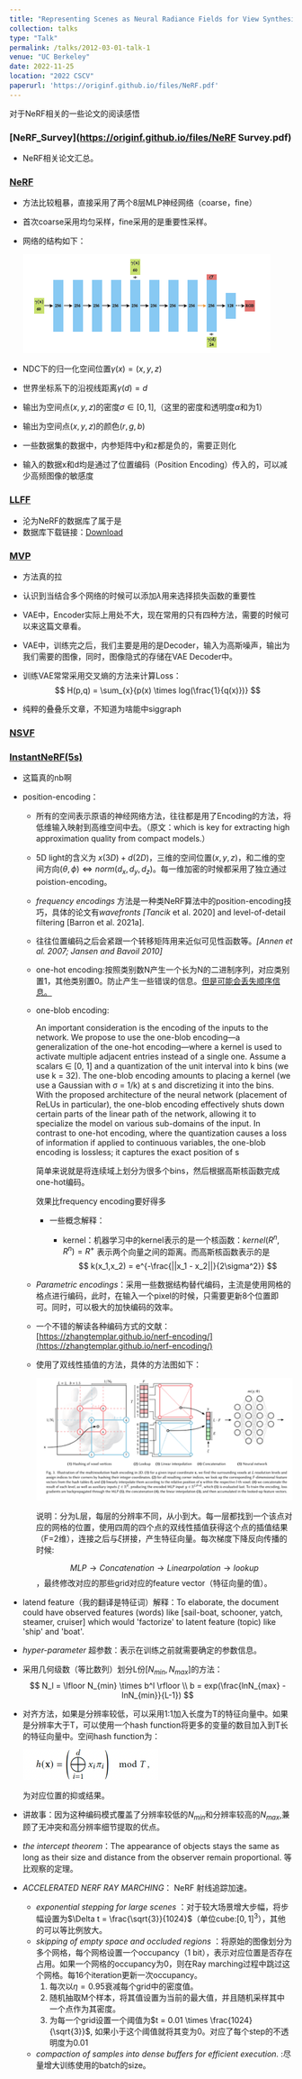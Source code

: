 ```yaml
---
title: "Representing Scenes as Neural Radiance Fields for View Synthesis（NeRF）"
collection: talks
type: "Talk"
permalink: /talks/2012-03-01-talk-1
venue: "UC Berkeley"
date: 2022-11-25
location: "2022 CSCV"
paperurl: 'https://originf.github.io/files/NeRF.pdf'
---
```


对于NeRF相关的一些论文的阅读感悟



### [NeRF_Survey](https://originf.github.io/files/NeRF Survey.pdf)

- NeRF相关论文汇总。

### [NeRF](https://originf.github.io/files/NeRF.pdf)

- 方法比较粗暴，直接采用了两个8层MLP神经网络（coarse，fine）

- 首次coarse采用均匀采样，fine采用的是重要性采样。

- 网络的结构如下：

  ![截屏2022-11-23 17.04.55](NeRF.assets/%E6%88%AA%E5%B1%8F2022-11-23%2017.04.55.png)

- NDC下的归一化空间位置$\gamma(x)=(x,y,z)$

- 世界坐标系下的沿视线距离$\gamma(d)=d$

- 输出为空间点$(x,y,z)$的密度$\sigma \in [0,1]$,（这里的密度和透明度$\alpha$和为1）

- 输出为空间点$(x,y,z)$的颜色$(r,g,b)$

- 一些数据集的数据中，内参矩阵中y和z都是负的，需要正则化

- 输入的数据x和d均是通过了位置编码（Position Encoding）传入的，可以减少高频图像的敏感度

### [LLFF](https://originf.github.io/files/LLFF.pdf)

- 沦为NeRF的数据库了属于是
- 数据库下载链接：[Download](https://github.com/Fyusion/LLFF)

### [MVP](https://originf.github.io/files/Faster_interface.pdf)

- 方法真的拉

- 认识到当结合多个网络的时候可以添加$\lambda$用来选择损失函数的重要性

- VAE中，Encoder实际上用处不大，现在常用的只有四种方法，需要的时候可以来这篇文章看。

- VAE中，训练完之后，我们主要是用的是Decoder，输入为高斯噪声，输出为我们需要的图像，同时，图像隐式的存储在VAE Decoder中。

- 训练VAE常常采用交叉熵的方法来计算Loss：
  $$
  H(p,q) = \sum_{x}{p(x) \times log(\frac{1}{q(x)})}
  $$

- 纯粹的叠叠乐文章，不知道为啥能中siggraph

### [NSVF](https://originf.github.io/files/NSVF.pdf)

### [InstantNeRF(5s)](https://originf.github.io/files/5s_NeRF.pdf)

- 这篇真的nb啊

- position-encoding：

  - 所有的空间表示原语的神经网络方法，往往都是用了Encoding的方法，将低维输入映射到高维空间中去。（原文：which is key for extracting high approximation quality from compact models.）

  - 5D light的含义为 $x(3D)+d(2D)$，三维的空间位置$(x,y,z)$，和二维的空间方向$(\theta,\phi) \iff norm(d_x,d_y,d_z)$。每一维加密的时候都采用了独立通过poistion-encoding。

  - *frequency encodings* 方法是一种类NeRF算法中的position-encoding技巧，具体的论文有*wavefronts [Tancik* et al. 2020] and level-of-detail filtering [Barron et al. 2021a].

  - 往往位置编码之后会紧跟一个转移矩阵用来近似可见性函数等。*[Annen et al. 2007; Jansen and Bavoil 2010]*

  - one-hot encoding:按照类别数N产生一个长为N的二进制序列，对应类别置1，其他类别置0。防止产生一些错误的信息。<u>但是可能会丢失顺序信息。</u>

  - one-blob encoding:

    An important consideration is the encoding of the inputs to the network. We propose to use the one-blob encoding—a generalization of the one-hot encoding—where a kernel is used to activate multiple adjacent entries instead of a single one. Assume a scalars ∈ [0, 1] and a quantization of the unit interval into k bins (we use k = 32). The one-blob encoding amounts to placing a kernel (we use a Gaussian with σ = 1/k) at s and discretizing it into the bins. With the proposed architecture of the neural network (placement of ReLUs in particular), the one-blob encoding effectively shuts down certain parts of the linear path of the network, allowing it to specialize the model on various sub-domains of the input. In contrast to one-hot encoding, where the quantization causes a loss of information if applied to continuous variables, the one-blob encoding is lossless; it captures the exact position of s

    简单来说就是将连续域上划分为很多个bins，然后根据高斯核函数完成one-hot编码。

    效果比frequency encoding要好得多

    - 一些概念解释：

      - kernel：机器学习中的kernel表示的是一个核函数：$kernel(R^n,R^n) = R^+$ 表示两个向量之间的距离。而高斯核函数表示的是
        $$
        k(x_1,x_2) = e^{-\frac{||x_1 - x_2||}{2\sigma^2}}
        $$

  - *Parametric encodings*：采用一些数据结构替代编码，主流是使用网格的格点进行编码，此时，在输入一个pixel的时候，只需要更新8个位置即可。同时，可以极大的加快编码的效率。

  - 一个不错的解读各种编码方式的文献：[https://zhangtemplar.github.io/nerf-encoding/](https://zhangtemplar.github.io/nerf-encoding/)

  - 使用了双线性插值的方法，具体的方法图如下：

    ![LatendNeRF](NeRF.assets/LatendNeRF.png)

    说明：分为L层，每层的分辨率不同，从小到大。每一层都找到一个该点对应的网格的位置，使用四周的四个点的双线性插值获得这个点的插值结果（F=2维），连接之后与$\xi$拼接，产生特征向量。每次梯度下降反向传播的时候:

    $$MLP\rightarrow Concatenation\rightarrow Linearpolation\rightarrow lookup$$，最终修改对应的那些grid对应的feature vector（特征向量的值）。

- latend feature（我的翻译是特征词）解释：To elaborate, the document could have observed features (words) like [sail-boat, schooner, yatch, steamer, cruiser] which would 'factorize' to latent feature (topic) like 'ship' and 'boat'.

- *hyper-parameter* 超参数：表示在训练之前就需要确定的参数信息。

- 采用几何级数（等比数列）划分L份$[N_{min},N_{max}]$的方法：
  $$
  N_l = \lfloor N_{min} \times b^l \rfloor \\
  b = exp(\frac{lnN_{max} - lnN_{min}}{L-1})
  $$

- 对齐方法，如果是分辨率较低，可以采用1:1加入长度为T的特征向量中。如果是分辨率大于T，可以使用一个hash function将更多的变量的数目加入到T长的特征向量中。空间hash function为：

  <img src="NeRF.assets/hashfunction.png" alt="hashfunction" style="zoom:50%;" />

  为对应位置的抑或结果。

- 讲故事：因为这种编码模式覆盖了分辨率较低的$N_{min}$和分辨率较高的$N_{max}$,兼顾了无冲突和高分辨率细节提取的优点。

- *the intercept theorem*：The appearance of objects stays the same as long as their size and distance from the observer remain proportional. 等比观察的定理。

- *ACCELERATED NERF RAY MARCHING*： NeRF 射线追踪加速。

  - *exponential stepping for large scenes* ：对于较大场景增大步幅，将步幅设置为$\Delta t = \frac{\sqrt{3}}{1024}$（单位cube:$[0,1]^3$），其他的可以等比例放大。
  - *skipping of empty space and occluded regions* ：将原始的图像划分为多个网格，每个网格设置一个occupancy（1 bit），表示对应位置是否存在占用。如果一个网格的occupancy为0，则在Ray marching过程中跳过这个网格。每16个iteration更新一次occupancy。
    1. 每次以$\eta = 0.95$衰减每个grid中的密度值。
    2. 随机抽取M个样本，将其值设置为当前的最大值，并且随机采样其中一个点作为其密度。
    3. 为每一个grid设置一个阈值为$t = 0.01 \times \frac{1024}{\sqrt{3}}$, 如果小于这个阈值就将其变为0。对应了每个step的不透明度为0.01
  - *compaction of samples into dense buffers for efficient execution.* :尽量增大训练使用的batch的size。
